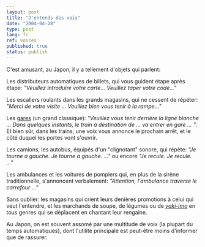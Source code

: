 ```yaml
---
layout: post
title: "J'entends des voix"
date: "2004-04-28"
type: post
lang: fr
ref: voices
published: true
status: publish
---
```




C'est amusant, au Japon, il y a tellement d'objets qui parlent:

Les distributeurs automatiques de billets, qui vous guident étape après étape: _"Veuillez introduire votre carte... Veuillez taper votre code..."_

Les escaliers roulants dans les grands magasins, qui ne cessent de répéter: _"Merci de votre visite ... Veuillez bien vous tenir à la rampe..."_

Les [gares](http://www.japonophile.com/article_densha_fr.html) (un grand classique): _"Veuillez vous tenir derrière la ligne blanche ... Dans quelques instants, le train à destination de ... va entrer en gare ... "_. Et bien sûr, dans les trains, une voix vous annonce le prochain arrêt, et le côté duquel les portes vont s'ouvrir.

Les camions, les autobus, équipés d'un "clignotant" sonore, qui répète: _"Je tourne a gauche. Je tourne a gauche. ..."_ ou encore _"Je recule. Je recule. ..."_

Les ambulances et les voitures de pompiers qui, en plus de la sirène traditionnelle, s'annoncent verbalement: _"Attention, l'ambulance traverse le carrefour ..."_

Sans oublier: les magasins qui crient leurs denières promotions à celui qui veut l'entendre, et les marchands de soupe, de légumes ou de _[yaki-imo](http://www.japonophile.com/article_yakiimo_fr.html)_ en tous genres qui se déplacent en chantant leur rengaine.

Au Japon, on est souvent assomé par une multitude de voix (la plupart du temps automatiques), dont l'utilité principale est peut-être moins d'informer que de rassurer.


